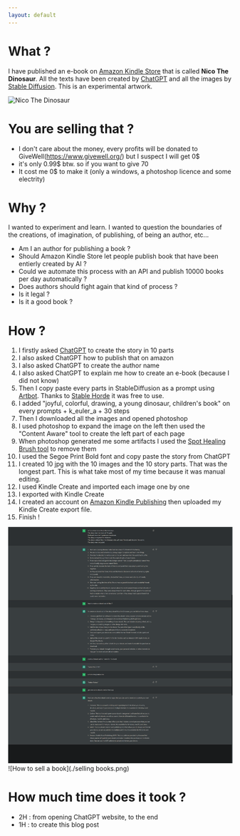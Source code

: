 ```yaml
---
layout: default
---
```


# What ?

I have published an e-book on [Amazon Kindle Store](https://www.amazon.com/dp/B0BRSYCRYB) that is called **Nico The Dinosaur**. All the texts have been created by [ChatGPT](https://en.wikipedia.org/wiki/ChatGPT) and all the images by [Stable Diffusion](https://en.wikipedia.org/wiki/Stable_Diffusion). This is an experimental artwork.

![Nico The Dinosaur](https://m.media-amazon.com/images/W/WEBP_402378-T2/images/I/51mXXU8bFgL.jpg)

# You are selling that ?

* I don't care about the money, every profits will be donated to GiveWell(https://www.givewell.org/) but I suspect I will get 0$
* it's only 0.99$ btw. so if you want to give 70
* It cost me 0$ to make it (only a windows, a photoshop licence and some electrity)

# Why ?

I wanted to experiment and learn. I wanted to question the boundaries of the creations, of imagination, of publishing, of being an author, etc...

* Am I an author for publishing a book ?
* Should Amazon Kindle Store let people publish book that have been entierly created by AI ?
* Could we automate this process with an API and publish 10000 books per day automatically ?
* Does authors should fight again that kind of process ?
* Is it legal ?
* Is it a good book ?

# How ?

1. I firstly asked [ChatGPT](./ChatGPT.png) to create the story in 10 parts
2. I also asked ChatGPT how to publish that on amazon
3. I also asked ChatGPT to create the author name
4. I also asked ChatGPT to explain me how to create an e-book (because I did not know)
4. Then I copy paste every parts in StableDiffusion as a prompt using [Artbot](https://tinybots.net/artbot/info). Thanks to [Stable Horde](https://stablehorde.net/) it was free to use.
5. I added "joyful, colorful, drawing, a young dinosaur, children's book" on every prompts + k_euler_a + 30 steps
6. Then I downloaded all the images and opened photoshop
7. I used photoshop to expand the image on the left then used the "Content Aware" tool to create the left part of each page
8. When photoshop generated me some artifacts I used the [Spot Healing Brush tool](https://helpx.adobe.com/photoshop/using/tool-techniques/spot-healing-brush.html) to remove them
9. I used the Segoe Print Bold font and copy paste the story from ChatGPT
10. I created 10 jpg with the 10 images and the 10 story parts. That was the longest part. This is what take most of my time because it was manual editing.
11. I used Kindle Create and imported each image one by one
12. I exported with Kindle Create
13. I created an account on [Amazon Kindle Publishing](https://kdp.amazon.com/) then uploaded my Kindle Create export file.
14. Finish !

![ChatGPT](./ChatGPT.png)
![How to sell a book](./selling books.png)


# How much time does it took ?

* 2H : from opening ChatGPT website, to the end
* 1H : to create this blog post

